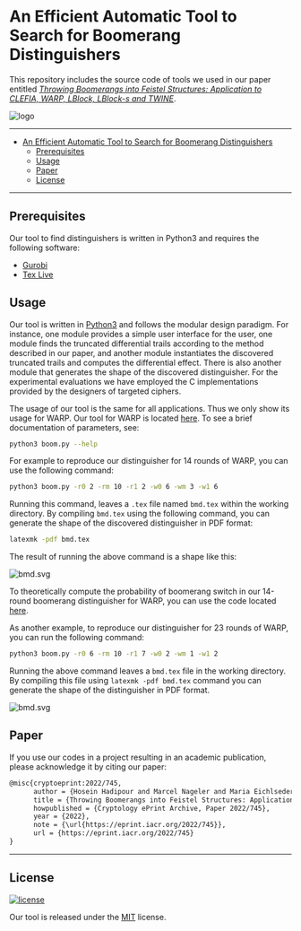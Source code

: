 # An Efficient Automatic Tool to Search for Boomerang Distinguishers

This repository includes the source code of tools we used in our paper entitled [*Throwing Boomerangs into Feistel Structures: Application to CLEFIA, WARP, LBlock, LBlock-s and TWINE*](https://eprint.iacr.org/2022/745).

![logo](./miscellaneous/logo.svg)

---

- [An Efficient Automatic Tool to Search for Boomerang Distinguishers](#an-efficient-automatic-tool-to-search-for-boomerang-distinguishers)
  - [Prerequisites](#prerequisites)
  - [Usage](#usage)
  - [Paper](#paper)
  - [License](#license)

---

## Prerequisites

Our tool to find distinguishers is written in Python3 and requires the following software:

- [Gurobi](https://www.gurobi.com/)
- [Tex Live](https://www.tug.org/texlive/)

## Usage

Our tool is written in [Python3](https://www.python.org/downloads/) and follows the modular design paradigm. For instance, one module provides a simple user interface for the user, one module finds the truncated differential trails according to the method described in our paper, and another module instantiates the discovered truncated trails and computes the differential effect. There is also another module that generates the shape of the discovered distinguisher. For the experimental evaluations we have employed the C implementations provided by the designers of targeted ciphers.

The usage of our tool is the same for all applications. Thus we only show its usage for WARP. Our tool for WARP is located [here](warp). To see a brief documentation of parameters, see:

```sh
python3 boom.py --help
```

For example to reproduce our distinguisher for 14 rounds of WARP, you can use the following command:

```sh
python3 boom.py -r0 2 -rm 10 -r1 2 -w0 6 -wm 3 -w1 6
```

Running this command, leaves a `.tex` file named `bmd.tex` within the working directory. By compiling `bmd.tex` using the following command, you can generate the shape of the discovered distinguisher in PDF format:

```sh
latexmk -pdf bmd.tex
```

The result of running the above command is a shape like this:

![bmd.svg](miscellaneous/bmdwarp14r.svg)

To theoretically compute the probability of boomerang switch in our 14-round boomerang distinguisher for WARP, you can use the code located [here](warp/theoreticalevaluation).

As another example, to reproduce our distinguisher for 23 rounds of WARP, you can run the following command:

```sh
python3 boom.py -r0 6 -rm 10 -r1 7 -w0 2 -wm 1 -w1 2
```

Running the above command leaves a `bmd.tex` file in the working directory. By compiling this file using `latexmk -pdf bmd.tex` command you can generate the shape of the distinguisher in PDF format.

![bmd.svg](miscellaneous/bmdwarp23r.svg)

## Paper

If you use our codes in a project resulting in an academic publication, please acknowledge it by citing our paper:

```txt
@misc{cryptoeprint:2022/745,
      author = {Hosein Hadipour and Marcel Nageler and Maria Eichlseder},
      title = {Throwing Boomerangs into Feistel Structures: Application to CLEFIA, WARP, LBlock, LBlock-s and TWINE},
      howpublished = {Cryptology ePrint Archive, Paper 2022/745},
      year = {2022},
      note = {\url{https://eprint.iacr.org/2022/745}},
      url = {https://eprint.iacr.org/2022/745}
}
```

---

## License
[![license](./miscellaneous/license-MIT-informational.svg)](https://en.wikipedia.org/wiki/MIT_License)

Our tool is released under the [MIT](./LICENSE.txt) license.
